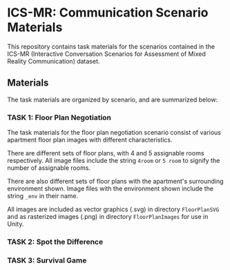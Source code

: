 # ICS-MR: Communication Scenario Materials

This repository contains task materials for the scenarios contained in the ICS-MR (Interactive Conversation Scenarios for Assessment of Mixed Reality Communication) dataset.

## Materials

The task materials are organized by scenario, and are summarized below:

### TASK 1: Floor Plan Negotiation

The task materials for the floor plan negotiation scenario consist of various apartment floor plan images with different characteristics. 

There are different sets of floor plans, with 4 and 5 assignable rooms respectively. All image files include the string `4room` or `5 room` to signify the number of assignable rooms.

There are also different sets of floor plans with the apartment's surrounding environment shown. Image files with the environment shown include the string `_env` in their name.

All images are included as vector graphics (.svg) in directory `FloorPlanSVG` and as rasterized images (.png) in directory `FloorPlanImages` for use in Unity.  

### TASK 2: Spot the Difference



### TASK 3: Survival Game

